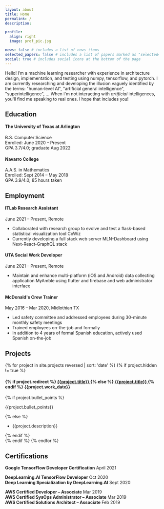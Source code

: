 ```yaml
---
layout: about
title: Home
permalink: /
description:

profile:
  align: right
  image: prof_pic.jpg

news: false # includes a list of news items
selected_papers: false # includes a list of papers marked as "selected={true}"
social: true # includes social icons at the bottom of the page
---
```


Hello! I’m a machine learning researcher with experience in architecture design, implementation, and testing using numpy, tensorflow, and pytorch. I am currently researching and developing the illusion vaguely identified by the terms: "human-level AI", "artificial general intelligence", "superintelligence", ... When I'm not interacting with _artificial_ intelligences, you'll find me speaking to real ones. I hope that includes you!

## Education

#### **The University of Texas at Arlington**

B.S. Computer Science<br>
Enrolled: June 2020 – Present<br>
GPA 3.7/4.0; graduate Aug 2022

#### **Navarro College**

A.A.S. in Mathematics<br>
Enrolled: Sept 2014 – May 2018<br>
GPA 3.9/4.0; 85 hours taken

## Employment

#### **ITLab** Research Assistant

June 2021 – Present, Remote

- Collaborated with research group to evolve and test a flask-based statistical
  visualization tool CoWiz
- Currently developing a full stack web server MLN-Dashboard using Next-React-GraphQL stack

#### **UTA Social Work** Developer

June 2021 – Present, Remote

- Maintain and enhance multi-platform (iOS and Android) data collecting application MyAmble using flutter and firebase and web administrator interface

#### **McDonald's** Crew Trainer

May 2016 – Mar 2020, Midlothian TX

- Led safety committee and addressed employees during 30-minute monthly
  safety meetings
- Trained employees on-the-job and formally
- In addition to 4 years of formal Spanish education, actively used Spanish on-the-job

## Projects

{% for project in site.projects reversed | sort: 'date' %}
{% if project.hidden != true %}

  <div>
    <h4>
      {% if project.redirect %}
      <a href="{{ project.redirect }}" target="_blank">
        <b>{{project.title}}</b>
      </a>
      {% else %}
      <a href="{{ project.url | relative_url }}">
        <b>{{project.title}}</b>
      </a>
      {% endif %}
      {{project.work_date}}
    </h4>
    {% if project.bullet_points %}
    <p>
      {{project.bullet_points}}
    </p>
    {% else %}
      <ul><li>{{project.description}}</li></ul>
    {% endif %}
  </div>
{% endif %}
{% endfor %}

## Certifications

**Google TensorFlow Developer Certification** April 2021

**DeepLearning.AI TensorFlow Developer** Oct 2020<br>
**Deep Learning Specialization by DeepLearning.AI** Sept 2020

**AWS Certified Developer – Associate** Mar 2019<br>
**AWS Certified SysOps Administrator – Associate** Mar 2019<br>
**AWS Certified Solutions Architect – Associate** Feb 2019
